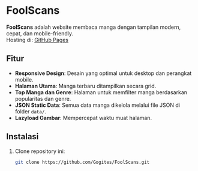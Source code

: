 # FoolScans

**FoolScans** adalah website membaca manga dengan tampilan modern, cepat, dan mobile-friendly.  
Hosting di: [GitHub Pages](https://gogites.github.io/FoolScans)

## Fitur
- **Responsive Design**: Desain yang optimal untuk desktop dan perangkat mobile.
- **Halaman Utama**: Manga terbaru ditampilkan secara grid.
- **Top Manga dan Genre**: Halaman untuk memfilter manga berdasarkan popularitas dan genre.
- **JSON Static Data**: Semua data manga dikelola melalui file JSON di folder `data/`.
- **Lazyload Gambar**: Mempercepat waktu muat halaman.

## Instalasi
1. Clone repository ini:
   ```bash
   git clone https://github.com/Gogites/FoolScans.git
